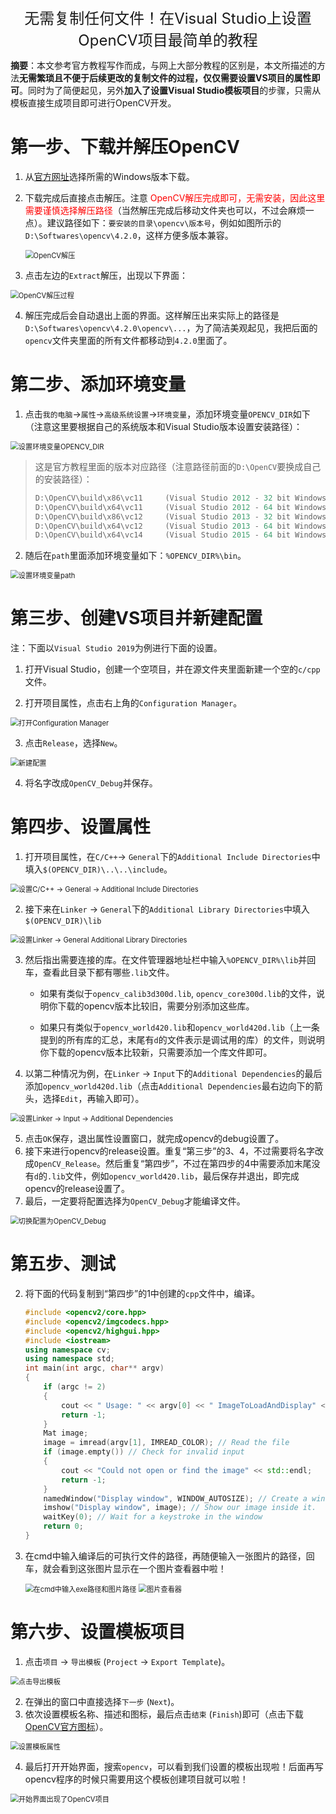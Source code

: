 <div align="center">
    <font size="5">
    	无需复制任何文件！在Visual Studio上设置OpenCV项目最简单的教程
    </font>
</div></div>

**摘要**：本文参考官方教程写作而成，与网上大部分教程的区别是，本文所描述的方法**无需繁琐且不便于后续更改的复制文件的过程，仅仅需要设置VS项目的属性即可**。同时为了简便起见，另外**加入了设置Visual Studio模板项目**的步骤，只需从模板直接生成项目即可进行OpenCV开发。

# 第一步、下载并解压OpenCV

1. 从[官方网址](https://opencv.org/releases/)选择所需的Windows版本下载。

2. 下载完成后直接点击解压。注意<font color="red"> OpenCV解压完成即可，无需安装，因此这里需要谨慎选择解压路径</font>（当然解压完成后移动文件夹也可以，不过会麻烦一点）。建议路径如下：`要安装的目录\opencv\版本号`，例如如图所示的`D:\Softwares\opencv\4.2.0`，这样方便多版本兼容。

   <img src="OpenCV-VS-Setup.assets/OpenCV解压.png" alt="OpenCV解压" style="zoom:80%;" />

3. 点击左边的`Extract`解压，出现以下界面：

<img src="OpenCV-VS-Setup.assets/OpenCV解压过程.png" alt="OpenCV解压过程" style="zoom:80%;" />

4. 解压完成后会自动退出上面的界面。这样解压出来实际上的路径是`D:\Softwares\opencv\4.2.0\opencv\...`，为了简洁美观起见，我把后面的`opencv`文件夹里面的所有文件都移动到`4.2.0`里面了。

# 第二步、添加环境变量

1. 点击`我的电脑`->`属性`->`高级系统设置`->`环境变量`，添加环境变量`OPENCV_DIR`如下（注意这里要根据自己的系统版本和Visual Studio版本设置安装路径）：

<img src="OpenCV-VS-Setup.assets/设置环境变量OPENCV_DIR.png" alt="设置环境变量OPENCV_DIR" style="zoom:80%;" />

> 这是官方教程里面的版本对应路径（注意路径前面的`D:\OpenCV`要换成自己的安装路径）：
> ```powershell
> D:\OpenCV\build\x86\vc11     (Visual Studio 2012 - 32 bit Windows)
> D:\OpenCV\build\x64\vc11     (Visual Studio 2012 - 64 bit Windows)
> D:\OpenCV\build\x86\vc12     (Visual Studio 2013 - 32 bit Windows)
> D:\OpenCV\build\x64\vc12     (Visual Studio 2013 - 64 bit Windows)
> D:\OpenCV\build\x64\vc14     (Visual Studio 2015 - 64 bit Windows)
> ```

2. 随后在`path`里面添加环境变量如下：`%OPENCV_DIR%\bin`。

<img src="OpenCV-VS-Setup.assets/设置环境变量path.png" alt="设置环境变量path" style="zoom:80%;" />

# 第三步、创建VS项目并新建配置

注：下面以`Visual Studio 2019`为例进行下面的设置。

1. 打开Visual Studio，创建一个空项目，并在源文件夹里面新建一个空的`c/cpp`文件。

2. 打开项目属性，点击右上角的`Configuration Manager`。

<img src="OpenCV-VS-Setup.assets/打开Configuration Manager.png" alt="打开Configuration Manager" style="zoom:80%;" />

3. 点击`Release`，选择`New`。

<img src="OpenCV-VS-Setup.assets/新建配置.png" alt="新建配置" style="zoom:80%;" />

4. 将名字改成`OpenCV_Debug`并保存。

# 第四步、设置属性

1. 打开项目属性，在`C/C++`-> `General`下的`Additional Include Directories`中填入`$(OPENCV_DIR)\..\..\include`。

<img src="OpenCV-VS-Setup.assets/设置C C++ - General - Additional Include Directories.png" alt="设置C/C++ -> General -> Additional Include Directories" style="zoom:80%;" />

2. 接下来在`Linker` -> `General`下的`Additional Library Directories`中填入`$(OPENCV_DIR)\lib`

<img src="OpenCV-VS-Setup.assets/设置Linker - General Additional Library Directories.png" alt="设置Linker -> General Additional Library Directories" style="zoom:80%;" />

3. 然后指出需要连接的库。在文件管理器地址栏中输入`%OPENCV_DIR%\lib`并回车，查看此目录下都有哪些`.lib`文件。

   - 如果有类似于`opencv_calib3d300d.lib`, `opencv_core300d.lib`的文件，说明你下载的opencv版本比较旧，需要分别添加这些库。

   - 如果只有类似于`opencv_world420.lib`和`opencv_world420d.lib`（上一条提到的所有库的汇总，末尾有`d`的文件表示是调试用的库）的文件，则说明你下载的opencv版本比较新，只需要添加一个库文件即可。

4. 以第二种情况为例，在`Linker` -> `Input`下的`Additional Dependencies`的最后添加`opencv_world420d.lib`（点击`Additional Dependencies`最右边向下的箭头，选择`Edit`，再输入即可）。

<img src="OpenCV-VS-Setup.assets/设置Linker - Input - Additional Dependencies.png" alt="设置Linker -> Input -> Additional Dependencies" style="zoom:80%;" />

5. 点击`OK`保存，退出属性设置窗口，就完成opencv的debug设置了。
6. 接下来进行opencv的release设置。重复“第三步”的3、4，不过需要将名字改成`OpenCV_Release`。然后重复“第四步”，不过在第四步的4中需要添加末尾没有`d`的`.lib`文件，例如`opencv_world420.lib`，最后保存并退出，即完成opencv的release设置了。
7. 最后，一定要将配置选择为`OpenCV_Debug`才能编译文件。

<img src="OpenCV-VS-Setup.assets/切换配置为OpenCV_Debug.png" alt="切换配置为OpenCV_Debug" style="zoom:80%;" />

# 第五步、测试

2. 将下面的代码复制到“第四步”的1中创建的`cpp`文件中，编译。

   ```c++
   #include <opencv2/core.hpp>
   #include <opencv2/imgcodecs.hpp>
   #include <opencv2/highgui.hpp>
   #include <iostream>
   using namespace cv;
   using namespace std;
   int main(int argc, char** argv)
   {
       if (argc != 2)
       {
           cout << " Usage: " << argv[0] << " ImageToLoadAndDisplay" << endl;
           return -1;
       }
       Mat image;
       image = imread(argv[1], IMREAD_COLOR); // Read the file
       if (image.empty()) // Check for invalid input
       {
           cout << "Could not open or find the image" << std::endl;
           return -1;
       }
       namedWindow("Display window", WINDOW_AUTOSIZE); // Create a window for display.
       imshow("Display window", image); // Show our image inside it.
       waitKey(0); // Wait for a keystroke in the window
       return 0;
   }
   ```

3. 在cmd中输入编译后的可执行文件的路径，再随便输入一张图片的路径，回车，就会看到这张图片显示在一个图片查看器中啦！

   <img src="OpenCV-VS-Setup.assets/在cmd中输入exe路径和图片路径.png" alt="在cmd中输入exe路径和图片路径" style="zoom:80%;" />

   <img src="OpenCV-VS-Setup.assets/图片查看器.png" alt="图片查看器" style="zoom:80%;" />

# 第六步、设置模板项目

1. 点击`项目` -> `导出模板` (`Project` -> `Export Template`)。

<img src="OpenCV-VS-Setup.assets/点击导出模板.png" alt="点击导出模板" style="zoom:80%;" />

2. 在弹出的窗口中直接选择`下一步` (`Next`)。
3. 依次设置模板名称、描述和图标，最后点击`结束` (`Finish`)即可（点击下载[OpenCV官方图标](https://opencv.org/wp-content/uploads/2019/02/opencv-logo-1.png)）。

<img src="OpenCV-VS-Setup.assets/设置模板属性.png" alt="设置模板属性" style="zoom:80%;" />

4. 最后打开开始界面，搜索`opencv`，可以看到我们设置的模板出现啦！后面再写opencv程序的时候只需要用这个模板创建项目就可以啦！

<img src="OpenCV-VS-Setup.assets/开始界面出现了OpenCV项目.png" alt="开始界面出现了OpenCV项目" style="zoom:80%;" />

